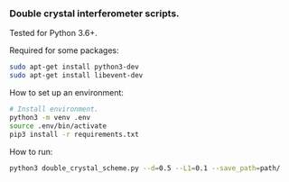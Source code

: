### Double crystal interferometer scripts.

Tested for Python 3.6+.

Required for some packages:
```sh
sudo apt-get install python3-dev 
sudo apt-get install libevent-dev
```

How to set up an environment:
```sh
# Install environment.
python3 -m venv .env
source .env/bin/activate
pip3 install -r requirements.txt
```

How to run:
```sh
python3 double_crystal_scheme.py --d=0.5 --L1=0.1 --save_path=path/
```

